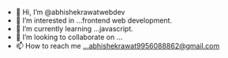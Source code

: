 - 👋 Hi, I’m @abhishekrawatwebdev
- 👀 I’m interested in ...frontend web development.
- 🌱 I’m currently learning ...javascript.
- 💞️ I’m looking to collaborate on ...
- 📫 How to reach me ...abhishekrawat9956088862@gmail.com

<!---
abhishekrawatwebdev/abhishekrawatwebdev is a ✨ special ✨ repository because its `README.md` (this file) appears on your GitHub profile.
You can click the Preview link to take a look at your changes.
--->
